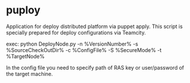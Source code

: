 # puploy
Application for deploy distributed platform via puppet apply. This script is specially prepared for deploy configurations via Teamcity. 


exec:
python DeployNode.py -n %VersionNumber% -s %SourceCheckOutDir% -c %ConfigFile% -S %SecureMode% -t %TargetNode%


In the config file you need to specify path of RAS key or user/password of the target machine.

